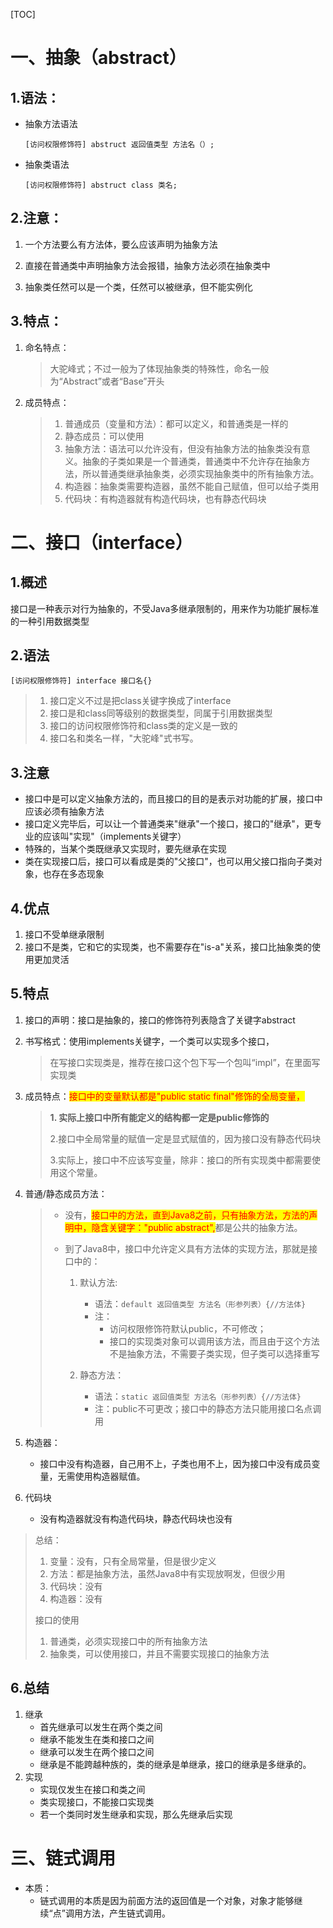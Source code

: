 [TOC]

# 一、抽象（abstract）

## 1.语法：

- 抽象方法语法

  `[访问权限修饰符] abstruct 返回值类型 方法名（）;`

- 抽象类语法

  `[访问权限修饰符] abstruct class 类名;`

## 2.注意：

1. 一个方法要么有方法体，要么应该声明为抽象方法

2. 直接在普通类中声明抽象方法会报错，抽象方法必须在抽象类中
3. 抽象类任然可以是一个类，任然可以被继承，但不能实例化

## 3.特点：

1. 命名特点：

   > 大驼峰式；不过一般为了体现抽象类的特殊性，命名一般为“Abstract”或者“Base”开头

2. 成员特点：

   > 1. 普通成员（变量和方法）：都可以定义，和普通类是一样的
   > 2. 静态成员：可以使用
   > 3. 抽象方法：语法可以允许没有，但没有抽象方法的抽象类没有意义。抽象的子类如果是一个普通类，普通类中不允许存在抽象方法，所以普通类继承抽象类，必须实现抽象类中的所有抽象方法。
   > 4. 构造器：抽象类需要构造器，虽然不能自己赋值，但可以给子类用
   > 5. 代码块：有构造器就有构造代码块，也有静态代码块

# 二、接口（interface）

## 1.概述

接口是一种表示对行为抽象的，不受Java多继承限制的，用来作为功能扩展标准的一种引用数据类型

## 2.语法

`[访问权限修饰符] interface 接口名{}`

> 1. 接口定义不过是把class关键字换成了interface
> 2. 接口是和class同等级别的数据类型，同属于引用数据类型
> 3. 接口的访问权限修饰符和class类的定义是一致的
> 4. 接口名和类名一样，"大驼峰"式书写。

## 3.注意

- 接口中是可以定义抽象方法的，而且接口的目的是表示对功能的扩展，接口中应该必须有抽象方法
- 接口定义完毕后，可以让一个普通类来"继承"一个接口，接口的"继承"，更专业的应该叫"实现"（implements关键字）
- 特殊的，当某个类既继承又实现时，要先继承在实现
- 类在实现接口后，接口可以看成是类的"父接口"，也可以用父接口指向子类对象，也存在多态现象

## 4.优点

1. 接口不受单继承限制
2. 接口不是类，它和它的实现类，也不需要存在"is-a"关系，接口比抽象类的使用更加灵活

## 5.特点

1. 接口的声明：接口是抽象的，接口的修饰符列表隐含了关键字abstract

2. 书写格式：使用implements关键字，一个类可以实现多个接口，

   > 在写接口实现类是，推荐在接口这个包下写一个包叫“impl”，在里面写实现类

3. 成员特点：<span style="background:yellow;color:red">接口中的变量默认都是"public static final"修饰的全局变量，</span>

   > **1. 实际上接口中所有能定义的结构都一定是public修饰的**
   >
   > 2.接口中全局常量的赋值一定是显式赋值的，因为接口没有静态代码块
   >
   > 3.实际上，接口中不应该写变量，除非：接口的所有实现类中都需要使用这个常量。
   
4. 普通/静态成员方法：

   > - 没有，<span style="background:yellow;color:red">接口中的方法，直到Java8之前，只有抽象方法，方法的声明中，隐含关键字："public abstract",</span>都是公共的抽象方法。
   >
   > - 到了Java8中，接口中允许定义具有方法体的实现方法，那就是接口中的：
   >
   >   1. 默认方法:
   >      - 语法：`default 返回值类型 方法名（形参列表）{//方法体}`
   >      - 注：
   >        - 访问权限修饰符默认public，不可修改；
   >        - 接口的实现类对象可以调用该方法，而且由于这个方法不是抽象方法，不需要子类实现，但子类可以选择重写
   >
   >   2. 静态方法：
   >      - 语法：`static 返回值类型 方法名（形参列表）{//方法体}`
   >      - 注：public不可更改；接口中的静态方法只能用接口名点调用

5. 构造器：

   - 接口中没有构造器，自己用不上，子类也用不上，因为接口中没有成员变量，无需使用构造器赋值。

6. 代码块

   - 没有构造器就没有构造代码块，静态代码块也没有

> 总结：
>
> 1. 变量：没有，只有全局常量，但是很少定义
> 2. 方法：都是抽象方法，虽然Java8中有实现放啊发，但很少用
> 3. 代码块：没有
> 4. 构造器：没有
>
> 接口的使用
>
> 1. 普通类，必须实现接口中的所有抽象方法
> 2. 抽象类，可以使用接口，并且不需要实现接口的抽象方法

## 6.总结

1. 继承
   - 首先继承可以发生在两个类之间
   - 继承不能发生在类和接口之间
   - 继承可以发生在两个接口之间
   - 继承是不能跨越种族的，类的继承是单继承，接口的继承是多继承的。
2. 实现
   - 实现仅发生在接口和类之间
   - 类实现接口，不能接口实现类
   - 若一个类同时发生继承和实现，那么先继承后实现 

# 三、链式调用

- 本质：
  - 链式调用的本质是因为前面方法的返回值是一个对象，对象才能够继续“点”调用方法，产生链式调用。